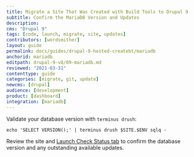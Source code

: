 ```yaml
---
title: Migrate a Site That Was Created with Build Tools to Drupal 9
subtitle: Confirm the MariaDB Version and Updates
description: 
cms: "Drupal 9"
tags: [code, launch, migrate, site, updates]
contributors: [wordsmither]
layout: guide
permalink: docs/guides/drupal-9-hosted-createbt/mariadb
anchorid: mariadb
editpath: drupal-9-v8/09-mariadb.md
reviewed: "2021-03-31"
contenttype: guide
categories: [migrate, git, update]
newcms: [drupal]
audience: [development]
product: [dashboard]
integration: [mariadb]
---
```


Validate your database version with `terminus drush`:

```bash{promptUser: user}
echo 'SELECT VERSION();' | terminus drush $SITE.$ENV sqlq -
```

Review the site and [Launch Check Status tab](/drupal-launch-check) to confirm the database version and any outstanding available updates.

